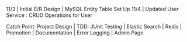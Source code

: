 11/3 | Initial E/R Design | MySQL Entity Table Set Up
11/4 | Updated User Service : CRUD Operations for User

Catch Point: Project Design | TDD: JUnit Testing | Elastic Search | Redis | Promotion | Documentation | Error Logging | Admin Page